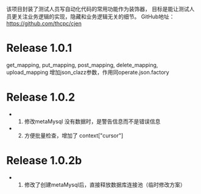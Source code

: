 <!--
 * @Author: your name
 * @Date: 2022-02-05 00:15:52
 * @LastEditTime: 2022-02-22 18:40:31
 * @LastEditors: your name
 * @Description: 打开koroFileHeader查看配置 进行设置: https://github.com/OBKoro1/koro1FileHeader/wiki/%E9%85%8D%E7%BD%AE
 * @FilePath: \PyPackage\cjen\README.md
-->

该项目封装了测试人员写自动化代码的常用功能作为装饰器，
目标是能让测试人员更关注业务逻辑的实现，隐藏和业务逻辑无关的细节。
GitHub地址：https://github.com/thcpc/cjen

# Release 1.0.1
get_mapping, put_mapping, post_mapping, delete_mapping, upload_mapping 增加json_clazz参数，作用同operate.json.factory

# Release 1.0.2
- 1. 修改metaMysql 没有数据时，是警告信息而不是错误信息

- 2. 方便批量检查，增加了 context["cursor"]

# Release 1.0.2b
- 1. 修改了创建metaMysql后，直接释放数据库连接池（临时修改方案）
